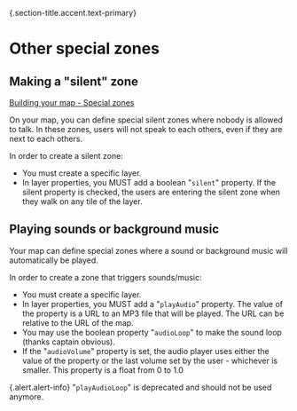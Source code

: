 {.section-title.accent.text-primary}
# Other special zones

## Making a "silent" zone

[Building your map - Special zones](https://www.youtube.com/watch?v=z7XLo06o-ow)

On your map, you can define special silent zones where nobody is allowed to talk. In these zones, users will not speak to each others, even if they are next to each others.

In order to create a silent zone:

*   You must create a specific layer.
*   In layer properties, you MUST add a boolean "`silent`" property. If the silent property is checked, the users are entering the silent zone when they walk on any tile of the layer.

## Playing sounds or background music

Your map can define special zones where a sound or background music will automatically be played.

In order to create a zone that triggers sounds/music:

*   You must create a specific layer.
*   In layer properties, you MUST add a "`playAudio`" property. The value of the property is a URL to an MP3 file that will be played. The URL can be relative to the URL of the map.
*   You may use the boolean property "`audioLoop`" to make the sound loop (thanks captain obvious).
*   If the "`audioVolume`" property is set, the audio player uses either the value of the property or the last volume set by the user - whichever is smaller. This property is a float from 0 to 1.0

{.alert.alert-info}
"`playAudioLoop`" is deprecated and should not be used anymore.
